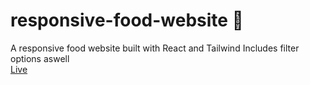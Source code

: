 # responsive-food-website 🍔
A responsive food website built with React and Tailwind 
  Includes filter options aswell
<br>
<a href="https://ts-food-responsive.netlify.app/">Live</a>
